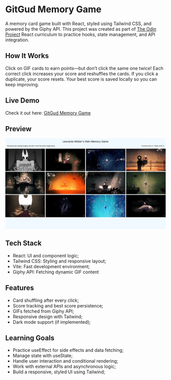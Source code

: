 # GitGud Memory Game

A memory card game built with React, styled using Tailwind CSS, and powered by the Giphy API. This project was created as part of [The Odin Project](https://theodinproject.com) React curriculum to practice hooks, state management, and API integration.

## How It Works

Click on GIF cards to earn points—but don’t click the same one twice! Each correct click increases your score and reshuffles the cards. If you click a duplicate, your score resets. Your best score is saved locally so you can keep improving.

## Live Demo

Check it out here: [GitGud Memory Game](https://gitgud-memory-game.netlify.app/)

## Preview
![preview](./public/preview.png)

## Tech Stack

- React: UI and component logic;
- Tailwind CSS: Styling and responsive layout;
- Vite: Fast development environment;
- Giphy API: Fetching dynamic GIF content

## Features

- Card shuffling after every click;
- Score tracking and best score persistence;
- GIFs fetched from Giphy API;
- Responsive design with Tailwind;
- Dark mode support (if implemented);

## Learning Goals

- Practice useEffect for side effects and data fetching;
- Manage state with useState;
- Handle user interaction and conditional rendering;
- Work with external APIs and asynchronous logic;
- Build a responsive, styled UI using Tailwind;
